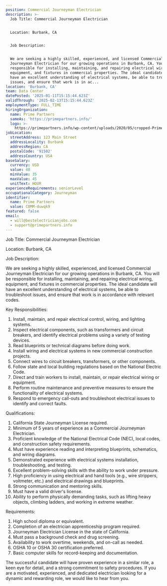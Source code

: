 ```yaml
---
position: Commercial Journeyman Electrician
description: >-
  Job Title: Commercial Journeyman Electrician


  Location: Burbank, CA


  Job Description:


  We are seeking a highly skilled, experienced, and licensed Commercial
  Journeyman Electrician for our growing operations in Burbank, CA. You will be
  responsible for installing, maintaining, and repairing electrical wiring,
  equipment, and fixtures in commercial properties. The ideal candidate will
  have an excellent understanding of electrical systems, be able to troubleshoot
  issues, and ensure that work is in ac...
location: 'Burbank, CA'
team: Data Center
datePosted: '2025-01-11T15:15:44.623Z'
validThrough: '2025-02-13T15:15:44.623Z'
employmentType: FULL_TIME
hiringOrganization:
  name: Prime Partners
  sameAs: 'https://primepartners.info/'
  logo: >-
    https://primepartners.info/wp-content/uploads/2020/05/cropped-Prime-Partners-Logo-NO-BG-1-1.png
jobLocation:
  streetAddress: 123 Main Street
  addressLocality: Burbank
  addressRegion: CA
  postalCode: '91502'
  addressCountry: USA
baseSalary:
  currency: USD
  value: 40
  minValue: 35
  maxValue: 45
  unitText: HOUR
experienceRequirements: seniorLevel
occupationalCategory: Journeyman
identifier:
  name: Prime Partners
  value: COMM-duwqk9
featured: false
email:
  - will@bestelectricianjobs.com
  - support@primepartners.info
---
```




Job Title: Commercial Journeyman Electrician

Location: Burbank, CA

Job Description:

We are seeking a highly skilled, experienced, and licensed Commercial Journeyman Electrician for our growing operations in Burbank, CA. You will be responsible for installing, maintaining, and repairing electrical wiring, equipment, and fixtures in commercial properties. The ideal candidate will have an excellent understanding of electrical systems, be able to troubleshoot issues, and ensure that work is in accordance with relevant codes.

Key Responsibilities:

1. Install, maintain, and repair electrical control, wiring, and lighting systems.
2. Inspect electrical components, such as transformers and circuit breakers, and identify electrical problems using a variety of testing devices.
3. Read blueprints or technical diagrams before doing work.
4. Install wiring and electrical systems in new commercial construction projects.
5. Connect wires to circuit breakers, transformers, or other components.
6. Follow state and local building regulations based on the National Electric Code.
7. Direct and train workers to install, maintain, or repair electrical wiring or equipment.
8. Perform routine maintenance and preventive measures to ensure the functionality of electrical systems.
9. Respond to emergency call-outs and troubleshoot electrical issues to identify and correct faults.

Qualifications:

1. California State Journeyman License required.
2. Minimum of 5 years of experience as a Commercial Journeyman Electrician.
3. Proficient knowledge of the National Electrical Code (NEC), local codes, and construction safety requirements.
4. Must have experience reading and interpreting blueprints, schematics, and wiring diagrams.
5. Demonstrated experience with electrical systems installation, troubleshooting, and testing.
6. Excellent problem-solving skills with the ability to work under pressure.
7. High proficiency in using electrical and hand tools (e.g., wire strippers, voltmeter, etc.) and electrical drawings and blueprints.
8. Strong communication and mentoring skills.
9. Must have a valid driver's license.
10. Ability to perform physically demanding tasks, such as lifting heavy objects, climbing ladders, and working in extreme weather.

Requirements:

1. High school diploma or equivalent.
2. Completion of an electrician apprenticeship program required.
3. Journeyman Electrician License in the state of California.
4. Must pass a background check and drug screening.
5. Availability to work overtime, weekends, and on-call as needed.
6. OSHA 10 or OSHA 30 certification preferred.
7. Basic computer skills for record-keeping and documentation. 

The successful candidate will have proven experience in a similar role, a keen eye for detail, and a strong commitment to safety procedures. If you are a motivated, experienced, and dedicated electrician looking for a dynamic and rewarding role, we would like to hear from you.
